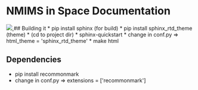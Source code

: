 # NMIMS in Space Documentation
<a href="https://nis.readthedocs.io/en/latest/" alt="readthedocs build status">
<img src="https://readthedocs.org/projects/nis/badge/?version=latest&style=plastic" />
</a>
## Building it
  * pip install sphinx (for build)
  * pip install sphinx_rtd_theme (theme)
  * (cd to project dir)
  * sphinx-quickstart
  * change in conf.py => html_theme = 'sphinx_rtd_theme'
  * make html 
  
  
## Dependencies
  * pip install recommonmark
  * change in conf.py => extensions = ['recommonmark']

